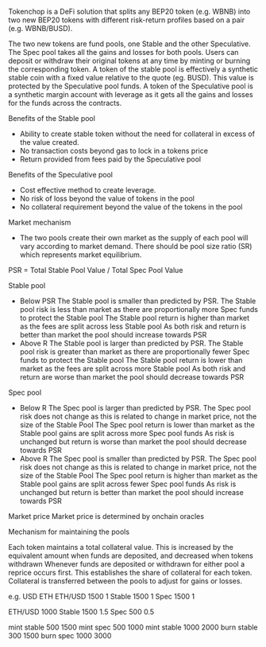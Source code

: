 Tokenchop is a DeFi solution that splits any BEP20 token (e.g. WBNB) into two new BEP20 tokens with different risk-return profiles based on a pair (e.g. WBNB/BUSD). 

The two new tokens are fund pools, one Stable and the other Speculative. The Spec pool takes all the gains and losses for both pools. Users can deposit or withdraw their original tokens at any time by minting or burning the corresponding token. A token of the stable pool is effectively a synthetic stable coin with a fixed value relative to the quote (eg. BUSD). This value is protected by the Speculative pool funds. A token of the Speculative pool is a synthetic margin account with leverage as it gets all the gains and losses for the funds across the contracts.

Benefits of the Stable pool
- Ability to create stable token without the need for collateral in excess of the value created.
- No transaction costs beyond gas to lock in a tokens price
- Return provided from fees paid by the Speculative pool

Benefits of the Speculative pool
- Cost effective method to create leverage.
- No risk of loss beyond the value of tokens in the pool
- No collateral requirement beyond the value of the tokens in the pool

Market mechanism
- The two pools create their own market as the supply of each pool will vary according to market demand. There should be pool size ratio (SR) which represents market equilibrium.

PSR = Total Stable Pool Value / Total Spec Pool Value

Stable pool
- Below PSR
The Stable pool is smaller than predicted by PSR.
The Stable pool risk is less than market as there are proportionally more Spec funds to protect the Stable pool
The Stable pool return is higher than market as the fees are split across less Stable pool
As both risk and return is better than market the pool should increase towards PSR
- Above R
The Stable pool is larger than predicted by PSR.
The Stable pool risk is greater than market as there are proportionally fewer Spec funds to protect the Stable pool
The Stable pool return is lower than market as the fees are split across more Stable pool
As both risk and return are worse than market the pool should decrease towards PSR

Spec pool
- Below R
The Spec pool is larger than predicted by PSR.
The Spec pool risk does not change as this is related to change in market price, not the size of the Stable Pool
The Spec pool return is lower than market as the Stable pool gains are split across more Spec pool funds
As risk is unchanged but return is worse than market the pool should decrease towards PSR
- Above R
The Spec pool is smaller than predicted by PSR.
The Spec pool risk does not change as this is related to change in market price, not the size of the Stable Pool
The Spec pool return is higher than market as the Stable pool gains are split across fewer Spec pool funds
As risk is unchanged but return is better than market the pool should increase towards PSR

Market price
Market price is determined by onchain oracles

Mechanism for maintaining the pools

Each token maintains a total collateral value. This is increased by the equivalent amount when funds are deposited, and decreased when tokens withdrawn
Whenever funds are deposited or withdrawn for either pool a reprice occurs first. This establishes the share of collateral for each token.
Collateral is transferred between the pools to adjust for gains or losses.

e.g.     USD	ETH
ETH/USD 1500	  1
Stable 	1500	  1
Spec	1500	  1

ETH/USD 1000
Stable	1500	1.5
Spec	 500	0.5


mint stable 500		1500
mint spec 500		1000
mint stable 1000	2000
burn stable 300		1500
burn spec 1000		3000

